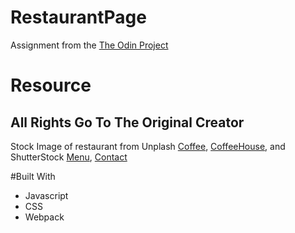 # RestaurantPage
Assignment from the [The Odin Project](https://www.theodinproject.com/)

# Resource
## All Rights Go To The Original Creator
Stock Image of restaurant from Unplash [Coffee](https://images.unsplash.com/photo-1495474472287-4d71bcdd2085?ixlib=rb-1.2.1&ixid=MnwxMjA3fDB8MHxwaG90by1wYWdlfHx8fGVufDB8fHx8&auto=format&fit=crop&w=1170&q=80), [CoffeeHouse](https://images.unsplash.com/photo-1482350325005-eda5e677279b?ixid=MnwxMjA3fDB8MHxwaG90by1wYWdlfHx8fGVufDB8fHx8&ixlib=rb-1.2.1&auto=format&fit=crop&w=687&q=80),
and ShutterStock [Menu](https://www.shutterstock.com/image-vector/coffee-restaurant-menu-on-chalkboard-vector-1153264363), [Contact](https://www.shutterstock.com/image-vector/contact-us-vector-banner-word-line-1084565024)

#Built With
- Javascript
- CSS
- Webpack
